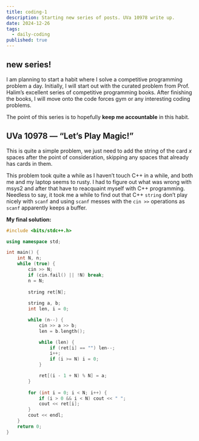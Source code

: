 ```yaml
---
title: coding-1
description: Starting new series of posts. UVa 10978 write up.
date: 2024-12-26
tags:
  - daily-coding
published: true
---
```

## new series!
I am planning to start a habit where I solve a competitive programming problem a day. Initially, I will start out with the curated problem from Prof. Halim’s excellent series of competitive programming books. After finishing the books, I will move onto the code forces gym or any interesting coding problems.

The point of this series is to hopefully **keep me accountable** in this habit.
## UVa 10978 — “Let’s Play Magic!”
This is quite a simple problem, we just need to add the string of the card $x$ spaces after the point of consideration, skipping any spaces that already has cards in them.

This problem took quite a while as I haven’t touch C++ in a while, and both me and my laptop seems to rusty. I had to figure out what was wrong with msys2 and after that have to reacquaint myself with C++ programming. Needless to say, it took me a while to find out that C++ `string` don’t play nicely with `scanf` and using `scanf` messes with the `cin >>` operations as `scanf` apparently keeps a buffer.

**My final solution:**
```cpp
#include <bits/stdc++.h>

using namespace std;

int main() {
    int N, n;
    while (true) {
        cin >> N;
        if (cin.fail() || !N) break;
        n = N;
        
        string ret[N];
        
        string a, b;
        int len, i = 0;

        while (n--) {
            cin >> a >> b;
            len = b.length();

            while (len) {
                if (ret[i] == "") len--;
                i++;
                if (i >= N) i = 0;
            }

            ret[(i - 1 + N) % N] = a;
        }
        
        for (int i = 0; i < N; i++) {
            if (i > 0 && i < N) cout << " ";
            cout << ret[i];
        }
        cout << endl;
    }
    return 0;
}
```
